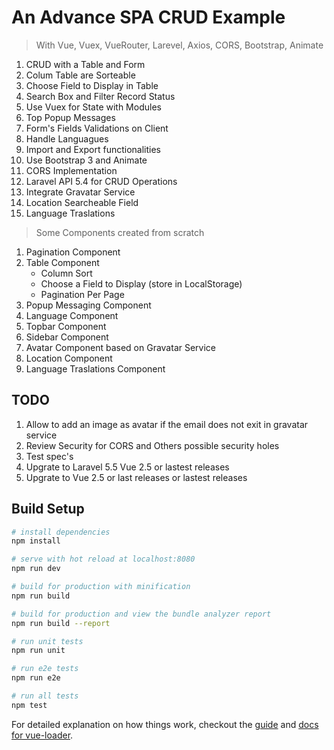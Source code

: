 # An Advance SPA CRUD Example
    
>With Vue, Vuex, VueRouter, Larevel, Axios, CORS, Bootstrap, Animate

1. CRUD with a Table and Form
2. Colum Table are Sorteable
3. Choose Field to Display in Table
4. Search Box and Filter Record Status
5. Use Vuex for State with Modules
6. Top Popup Messages
7. Form's Fields Validations on Client
8. Handle Languagues 
9. Import and Export functionalities
10. Use Bootstrap 3 and Animate
11. CORS Implementation 
12. Laravel API 5.4 for CRUD Operations
13. Integrate Gravatar Service
14. Location Searcheable Field
15. Language Traslations



>Some Components created from scratch
1. Pagination Component
2. Table Component 
    * Column Sort 
    * Choose a Field to Display (store in LocalStorage)
    * Pagination Per Page 
3. Popup Messaging Component
4. Language Component
5. Topbar Component
5. Sidebar Component
6. Avatar Component based on Gravatar Service
7. Location Component
8. Language Traslations Component

## TODO

1. Allow to add an image as avatar if the email does not exit in gravatar service
2. Review Security for CORS and Others possible security holes
2. Test spec's
3. Upgrate to Laravel 5.5  Vue 2.5 or lastest releases
4. Upgrate to  Vue 2.5 or last releases or lastest releases


## Build Setup

``` bash
# install dependencies
npm install

# serve with hot reload at localhost:8080
npm run dev

# build for production with minification
npm run build

# build for production and view the bundle analyzer report
npm run build --report

# run unit tests
npm run unit

# run e2e tests
npm run e2e

# run all tests
npm test
```

For detailed explanation on how things work, checkout the [guide](http://vuejs-templates.github.io/webpack/) and [docs for vue-loader](http://vuejs.github.io/vue-loader).
